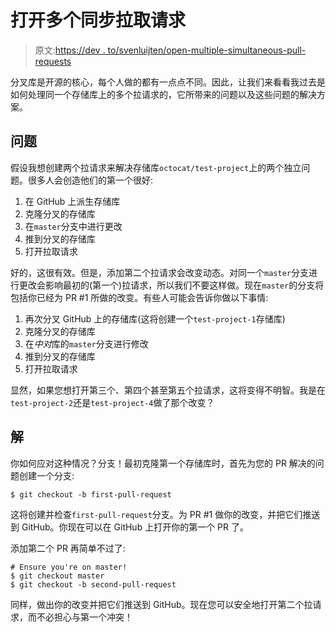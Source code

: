 # 打开多个同步拉取请求

> 原文:[https://dev . to/svenluijten/open-multiple-simultaneous-pull-requests](https://dev.to/svenluijten/open-multiple-simultaneous-pull-requests)

分叉库是开源的核心，每个人做的都有一点点不同。因此，让我们来看看我过去是如何处理同一个存储库上的多个拉请求的，它所带来的问题以及这些问题的解决方案。

## [](#the-problem)问题

假设我想创建两个拉请求来解决存储库`octocat/test-project`上的两个独立问题。很多人会创造他们的第一个很好:

1.  在 GitHub 上派生存储库
2.  克隆分叉的存储库
3.  在`master`分支中进行更改
4.  推到分叉的存储库
5.  打开拉取请求

好的，这很有效。但是，添加第二个拉请求会改变动态。对同一个`master`分支进行更改会影响最初的(第一个)拉请求，所以我们不要这样做。现在`master`的分支将包括你已经为 PR #1 所做的改变。有些人可能会告诉你做以下事情:

1.  再次分叉 GitHub 上的存储库(这将创建一个`test-project-1`存储库)
2.  克隆分叉的存储库
3.  在*中对*库的`master`分支进行修改
4.  推到分叉的存储库
5.  打开拉取请求

显然，如果您想打开第三个、第四个甚至第五个拉请求，这将变得不明智。我是在`test-project-2`还是`test-project-4`做了那个改变？

## [](#the-solution)解

你如何应对这种情况？分支！最初克隆第一个存储库时，首先为您的 PR 解决的问题创建一个分支:

```
$ git checkout -b first-pull-request 
```

这将创建并检查`first-pull-request`分支。为 PR #1 做你的改变，并把它们推送到 GitHub。你现在可以在 GitHub 上打开你的第一个 PR 了。

添加第二个 PR 再简单不过了:

```
# Ensure you're on master!
$ git checkout master
$ git checkout -b second-pull-request 
```

同样，做出你的改变并把它们推送到 GitHub。现在您可以安全地打开第二个拉请求，而不必担心与第一个冲突！